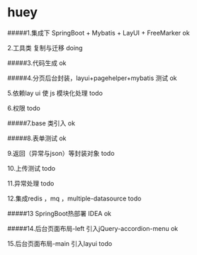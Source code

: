 # huey
 #####1.集成下 SpringBoot + Mybatis + LayUI + FreeMarker ok 

2.工具类 复制与迁移 doing

#####3.代码生成 ok

#####4.分页后台封装，layui+pagehelper+mybatis 测试 ok

5.依赖lay ui 使 js 模块化处理 todo

6.权限 todo 

#####7.base 类引入  ok

#####8.表单测试 ok

9.返回（异常与json）等封装对象 todo

10.上传测试 todo

11.异常处理 todo

12.集成redis ，mq ，multiple-datasource   todo

#####13 SpringBoot热部署 IDEA  ok

#####14.后台页面布局-left 引入jQuery-accordion-menu ok

15.后台页面布局-main 引入layui todo